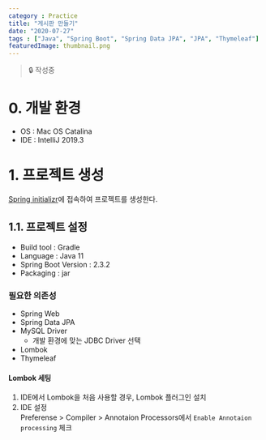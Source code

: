 ```yaml
---
category : Practice
title: "게시판 만들기"
date: "2020-07-27"
tags : ["Java", "Spring Boot", "Spring Data JPA", "JPA", "Thymeleaf"]
featuredImage: thumbnail.png
---
```

> 🔒 작성중

# 0. 개발 환경
- OS : Mac OS Catalina
- IDE : IntelliJ 2019.3

# 1. 프로젝트 생성
[Spring initializr](https://start.spring.io/)에 접속하여 프로젝트를 생성한다.

## 1.1. 프로젝트 설정
- Build tool : Gradle
- Language : Java 11
- Spring Boot Version : 2.3.2
- Packaging : jar

### 필요한 의존성
- Spring Web
- Spring Data JPA
- MySQL Driver
  - 개발 환경에 맞는 JDBC Driver 선택
- Lombok
- Thymeleaf

#### Lombok 세팅
1. IDE에서 Lombok을 처음 사용할 경우, Lombok 플러그인 설치 
2. IDE 설정 <br/>
  Preferense > Compiler > Annotaion Processors에서 ``Enable Annotaion processing`` 체크<br/>
<!-- ![Lombok Setting](./img-1.png) -->


<!-- # # Reference  -->
